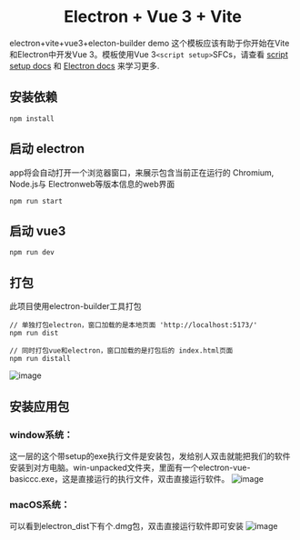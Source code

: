 
<h1 align=center>
  Electron + Vue 3 + Vite
</h1>

  electron+vite+vue3+electon-builder demo 这个模板应该有助于你开始在Vite和Electron中开发Vue 3。模板使用Vue 3`<script setup>`SFCs，请查看 [script setup docs](https://v3.vuejs.org/api/sfc-script-setup.html#sfc-script-setup) 和 <a href="https://www.electronjs.org/zh/docs/latest/">Electron docs</a> 来学习更多.   



## 安装依赖
```
npm install
```

## 启动 electron
app将会自动打开一个浏览器窗口，来展示包含当前正在运行的 Chromium, Node.js与 Electronweb等版本信息的web界面
```
npm run start
```
## 启动 vue3
```
npm run dev
```

## 打包
此项目使用electron-builder工具打包
```
// 单独打包electron，窗口加载的是本地页面 'http://localhost:5173/'
npm run dist

// 同时打包vue和electron，窗口加载的是打包后的 index.html页面
npm run distall
```
![image](https://github.com/mzy-Electron/electron-vue3-vite/assets/37282073/27a7ca85-73da-436b-a117-38085b2a669e)

## 安装应用包
### window系统：
这一层的这个带setup的exe执行文件是安装包，发给别人双击就能把我们的软件安装到对方电脑。win-unpacked文件夹，里面有一个electron-vue-basiccc.exe，这是直接运行的执行文件，双击直接运行软件。
![image](https://github.com/mzy-Electron/electron-vue3-vite/assets/37282073/e4f3d6e8-0dcc-4f2b-838b-9543ca4de7ff)

### macOS系统：
可以看到electron_dist下有个.dmg包，双击直接运行软件即可安装
![image](https://github.com/mzy-Electron/electron-vue3-vite/assets/37282073/5501f680-7b84-42a7-b282-bd1f71e387d2)


